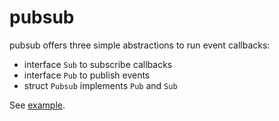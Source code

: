 # pubsub

pubsub offers three simple abstractions to run event callbacks:

- interface `Sub` to subscribe callbacks
- interface `Pub` to publish events
- struct `Pubsub` implements `Pub` and `Sub`

See [example](https://github.com/jmdavril/pubsub/blob/master/examples/basic/main.go).
